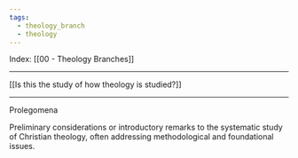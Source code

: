 ```yaml
---
tags:
  - theology_branch
  - theology
---
```

Index: [[00 - Theology Branches]]

---

[[Is this the study of how theology is studied?]]

---

Prolegomena

Preliminary considerations or introductory remarks to the systematic study of Christian theology, often addressing methodological and foundational issues.